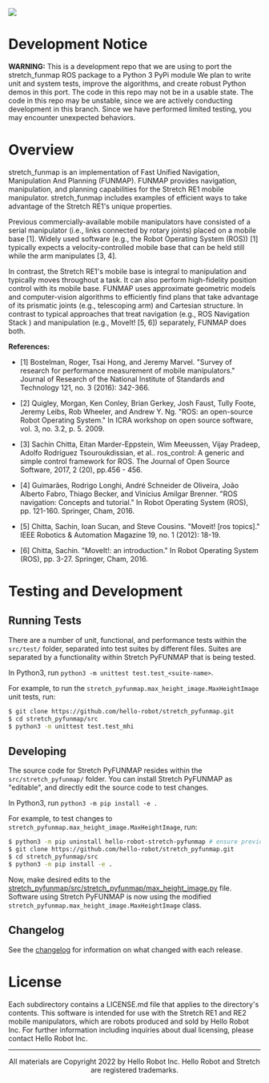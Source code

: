 ![](./docs/images/banner.png)

# Development Notice

**WARNING:** This is a development repo that we are using to port the stretch_funmap ROS package to a Python 3 PyPi module We plan to write unit and system tests, improve the algorithms, and create robust Python demos in this port. The code in this repo may not be in a usable state. The code in this repo may be unstable, since we are actively conducting development in this branch. Since we have performed limited testing, you may encounter unexpected behaviors.

# Overview

stretch_funmap is an implementation of Fast Unified Navigation, Manipulation And Planning (FUNMAP). FUNMAP provides navigation, manipulation, and planning capabilities for the Stretch RE1 mobile manipulator. stretch_funmap includes examples of efficient ways to take advantage of the Stretch RE1's unique properties.

Previous commercially-available mobile manipulators have consisted of a serial manipulator (i.e., links connected by rotary joints) placed on a mobile base [1]. Widely used software (e.g., the Robot Operating System (ROS)) [1] typically expects a velocity-controlled mobile base that can be held still while the arm manipulates [3, 4].

In contrast, the Stretch RE1's mobile base is integral to manipulation and typically moves throughout a task. It can also perform high-fidelity position control with its mobile base. FUNMAP uses approximate geometric models and computer-vision algorithms to efficiently find plans that take advantage of its prismatic joints (e.g., telescoping arm) and Cartesian structure. In contrast to typical approaches that treat navigation (e.g., ROS Navigation Stack ) and manipulation (e.g., MoveIt! [5, 6]) separately, FUNMAP does both.

**References:**
 - [1] Bostelman, Roger, Tsai Hong, and Jeremy Marvel. "Survey of research for performance measurement of mobile manipulators." Journal of Research of the National Institute of Standards and Technology 121, no. 3 (2016): 342-366.

 - [2] Quigley, Morgan, Ken Conley, Brian Gerkey, Josh Faust, Tully Foote, Jeremy Leibs, Rob Wheeler, and Andrew Y. Ng. "ROS: an open-source Robot Operating System." In ICRA workshop on open source software, vol. 3, no. 3.2, p. 5. 2009.

 - [3] Sachin Chitta, Eitan Marder-Eppstein, Wim Meeussen, Vijay Pradeep, Adolfo Rodríguez Tsouroukdissian, et al.. ros_control: A generic and simple control framework for ROS. The Journal of Open Source Software, 2017, 2 (20), pp.456 - 456.

 - [4] Guimarães, Rodrigo Longhi, André Schneider de Oliveira, João Alberto Fabro, Thiago Becker, and Vinícius Amilgar Brenner. "ROS navigation: Concepts and tutorial." In Robot Operating System (ROS), pp. 121-160. Springer, Cham, 2016.

 - [5] Chitta, Sachin, Ioan Sucan, and Steve Cousins. "Moveit! [ros topics]." IEEE Robotics & Automation Magazine 19, no. 1 (2012): 18-19.

 - [6] Chitta, Sachin. "MoveIt!: an introduction." In Robot Operating System (ROS), pp. 3-27. Springer, Cham, 2016.

# Testing and Development

## Running Tests

There are a number of unit, functional, and performance tests within the `src/test/` folder, separated into test suites by different files. Suites are separated by a functionality within Stretch PyFUNMAP that is being tested.

In Python3, run `python3 -m unittest test.test_<suite-name>`.

For example, to run the `stretch_pyfunmap.max_height_image.MaxHeightImage` unit tests, run:

```bash
$ git clone https://github.com/hello-robot/stretch_pyfunmap.git
$ cd stretch_pyfunmap/src
$ python3 -m unittest test.test_mhi
```

## Developing

The source code for Stretch PyFUNMAP resides within the `src/stretch_pyfunmap/` folder. You can install Stretch PyFUNMAP as "editable", and directly edit the source code to test changes.

In Python3, run `python3 -m pip install -e .`

For example, to test changes to `stretch_pyfunmap.max_height_image.MaxHeightImage`, run:

```bash
$ python3 -m pip uninstall hello-robot-stretch-pyfunmap # ensure previous Stretch PyFUNMAP installations are removed
$ git clone https://github.com/hello-robot/stretch_pyfunmap.git
$ cd stretch_pyfunmap/src
$ python3 -m pip install -e .
```

Now, make desired edits to the [stretch_pyfunmap/src/stretch_pyfunmap/max_height_image.py](./src/stretch_pyfunmap/max_height_image.py) file. Software using Stretch PyFUNMAP is now using the modified `stretch_pyfunmap.max_height_image.MaxHeightImage` class.

## Changelog

See the [changelog](./CHANGELOG.md) for information on what changed with each release.

# License

Each subdirectory contains a LICENSE.md file that applies to the directory's contents. This software is intended for use with the Stretch RE1 and RE2 mobile manipulators, which are robots produced and sold by Hello Robot Inc. For further information including inquiries about dual licensing, please contact Hello Robot Inc.


------
<div align="center"> All materials are Copyright 2022 by Hello Robot Inc. Hello Robot and Stretch are registered trademarks. </div>

